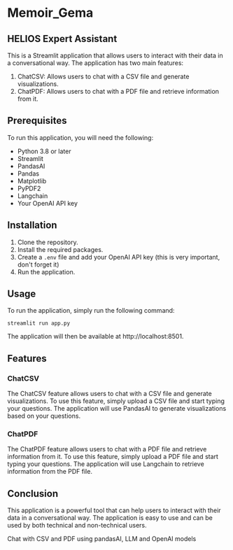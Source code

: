 # Memoir_Gema
## HELIOS Expert Assistant

This is a Streamlit application that allows users to interact with their data in a conversational way. The application has two main features:

1. ChatCSV: Allows users to chat with a CSV file and generate visualizations.
2. ChatPDF: Allows users to chat with a PDF file and retrieve information from it.

## Prerequisites

To run this application, you will need the following:

* Python 3.8 or later
* Streamlit
* PandasAI
* Pandas
* Matplotlib
* PyPDF2
* Langchain
* Your OpenAI API key

## Installation

1. Clone the repository.
2. Install the required packages.
3. Create a `.env` file and add your OpenAI API key (this is very important, don't forget it)
4. Run the application.

## Usage

To run the application, simply run the following command:

```
streamlit run app.py
```

The application will then be available at http://localhost:8501.

## Features

### ChatCSV

The ChatCSV feature allows users to chat with a CSV file and generate visualizations. To use this feature, simply upload a CSV file and start typing your questions. The application will use PandasAI to generate visualizations based on your questions.

### ChatPDF

The ChatPDF feature allows users to chat with a PDF file and retrieve information from it. To use this feature, simply upload a PDF file and start typing your questions. The application will use Langchain to retrieve information from the PDF file.

## Conclusion

This application is a powerful tool that can help users to interact with their data in a conversational way. The application is easy to use and can be used by both technical and non-technical users.


Chat with CSV and PDF using pandasAI, LLM and OpenAI models

